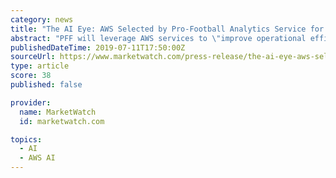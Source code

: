 ```yaml
---
category: news
title: "The AI Eye: AWS Selected by Pro-Football Analytics Service for Cloud, ML and Qualcomm Accepts Lytx for Smart Cities Accelerator Program"
abstract: "PFF will leverage AWS services to \"improve operational efficiency ... Their data leadership and expertise in deploying machine vision and artificial intelligence solutions for so many public and private-sector fleets make the company an ideal partner ..."
publishedDateTime: 2019-07-11T17:50:00Z
sourceUrl: https://www.marketwatch.com/press-release/the-ai-eye-aws-selected-by-pro-football-analytics-service-for-cloud-ml-and-qualcomm-accepts-lytx-for-smart-cities-accelerator-program-2019-07-11
type: article
score: 38
published: false

provider:
  name: MarketWatch
  id: marketwatch.com

topics:
  - AI
  - AWS AI
---
```

